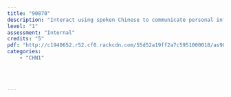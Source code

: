 ```yaml
---
title: "90870"
description: "Interact using spoken Chinese to communicate personal information, ideas and opinions in different situations."
level: "1"
assessment: "Internal"
credits: "5"
pdf: "http://c1940652.r52.cf0.rackcdn.com/55d52a19ff2a7c5951000018/as90870.pdf"
categories:
    - "CHN1"
    
    
    
    
---
```

